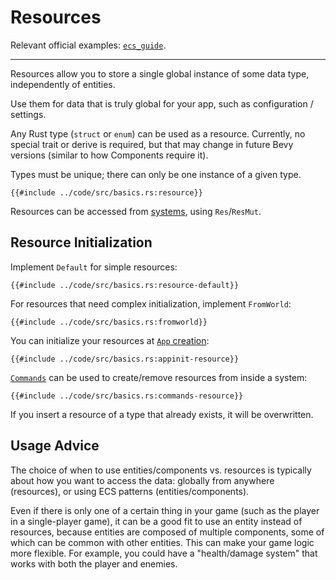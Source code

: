 # Resources

Relevant official examples:
[`ecs_guide`](https://github.com/bevyengine/bevy/blob/latest/examples/ecs/ecs_guide.rs).

---

Resources allow you to store a single global instance of some data type,
independently of entities.

Use them for data that is truly global for your app, such as configuration
/ settings.

Any Rust type (`struct` or `enum`) can be used as a resource. Currently,
no special trait or derive is required, but that may change in future Bevy
versions (similar to how Components require it).

Types must be unique; there can only be one instance of a given type.

```rust,no_run,noplayground
{{#include ../code/src/basics.rs:resource}}
```

Resources can be accessed from [systems](./systems.md), using `Res`/`ResMut`.

## Resource Initialization

Implement `Default` for simple resources:

```rust,no_run,noplayground
{{#include ../code/src/basics.rs:resource-default}}
```

For resources that need complex initialization, implement `FromWorld`:

```rust,no_run,noplayground
{{#include ../code/src/basics.rs:fromworld}}
```

You can initialize your resources at [`App` creation](./app-builder.md):

```rust,no_run,noplayground
{{#include ../code/src/basics.rs:appinit-resource}}
```

[`Commands`](./commands.md) can be used to create/remove resources from
inside a system:

```rust,no_run,noplayground
{{#include ../code/src/basics.rs:commands-resource}}
```

If you insert a resource of a type that already exists, it will be overwritten.

## Usage Advice

The choice of when to use entities/components vs. resources is typically
about how you want to access the data: globally from anywhere (resources),
or using ECS patterns (entities/components).

Even if there is only one of a certain thing in your game (such as the
player in a single-player game), it can be a good fit to use an entity
instead of resources, because entities are composed of multiple components,
some of which can be common with other entities. This can make your game
logic more flexible. For example, you could have a "health/damage system"
that works with both the player and enemies.
